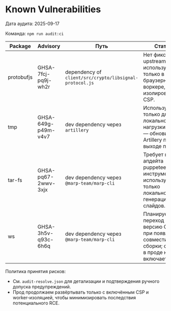 # Known Vulnerabilities

Дата аудита: 2025-09-17

Команда: `npm run audit:ci`

| Package    | Advisory            | Путь                                                    | Статус                                                                                                  |
| ---------- | ------------------- | ------------------------------------------------------- | ------------------------------------------------------------------------------------------------------- |
| protobufjs | GHSA-7fcj-pq9j-wh2r | dependency of `client/src/crypto/libsignal-protocol.js` | Нет фикса upstream; используется только в браузерном воркере, изолированном CSP.                        |
| tmp        | GHSA-649g-p49m-v4v7 | dev dependency через `artillery`                        | Используется только для локальной нагрузки; план — обновить Artillery при выходе патча.                 |
| tar-fs     | GHSA-pq67-2wwv-3xjx | dev dependency через `@marp-team/marp-cli`              | Требует major-апдейта puppeteer/marp; инструмент используется только локально для генерации слайдов.    |
| ws         | GHSA-3h5v-q93c-6h6q | dev dependency через `@marp-team/marp-cli`              | Планируется переход на версию CLI ≥4 при появлении совместимой сборки; сервис в проде не включает marp. |

Политика принятия рисков:

- См. `audit-resolve.json` для детализации и подтверждения ручного допуска предупреждений.
- Прод продолжаем развёртывать только с включённым CSP и worker-изоляцией, чтобы минимизировать последствия потенциального RCE.
